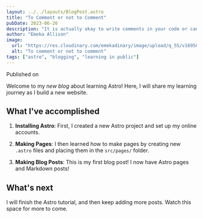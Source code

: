 ```yaml
---
layout: ../../layouts/BlogPost.astro
title: "To Comment or not to Comment"
pubDate: 2023-06-26
description: "It is actually okay to write comments in your code or can you do absolutely without them?"
author: "Emeka Allison"
image:
  url: "https://res.cloudinary.com/emekadinary/image/upload/q_55/v1695882991/emeka's%20blog/To_comment_or_not_to_comment_g9w7uv.webp"
  alt: "To comment or not to comment"
tags: ["astro", "blogging", "learning in public"]
---
```


Published on

Welcome to my _new blog_ about learning Astro! Here, I will share my learning journey as I build a new website.

## What I've accomplished

1. **Installing Astro**: First, I created a new Astro project and set up my online accounts.

2. **Making Pages**: I then learned how to make pages by creating new `.astro` files and placing them in the `src/pages/` folder.

3. **Making Blog Posts**: This is my first blog post! I now have Astro pages and Markdown posts!

## What's next

I will finish the Astro tutorial, and then keep adding more posts. Watch this space for more to come.
